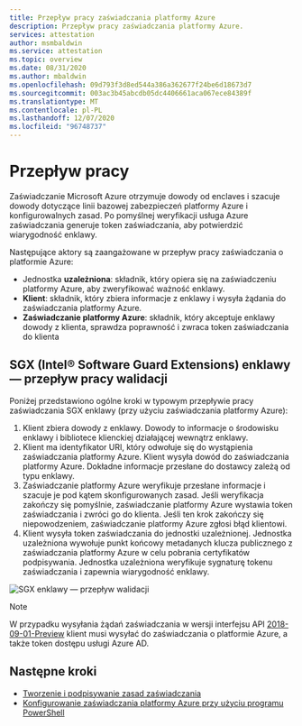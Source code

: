 ```yaml
---
title: Przepływ pracy zaświadczania platformy Azure
description: Przepływ pracy zaświadczania platformy Azure.
services: attestation
author: msmbaldwin
ms.service: attestation
ms.topic: overview
ms.date: 08/31/2020
ms.author: mbaldwin
ms.openlocfilehash: 09d793f3d8ed544a386a362677f24be6d18673d7
ms.sourcegitcommit: 003ac3b45abcdb05dc4406661aca067ece84389f
ms.translationtype: MT
ms.contentlocale: pl-PL
ms.lasthandoff: 12/07/2020
ms.locfileid: "96748737"
---
```

# <a name="workflow"></a>Przepływ pracy

Zaświadczanie Microsoft Azure otrzymuje dowody od enclaves i szacuje dowody dotyczące linii bazowej zabezpieczeń platformy Azure i konfigurowalnych zasad. Po pomyślnej weryfikacji usługa Azure zaświadczania generuje token zaświadczania, aby potwierdzić wiarygodność enklawy.

Następujące aktory są zaangażowane w przepływ pracy zaświadczania o platformie Azure:

- Jednostka **uzależniona**: składnik, który opiera się na zaświadczeniu platformy Azure, aby zweryfikować ważność enklawy. 
- **Klient**: składnik, który zbiera informacje z enklawy i wysyła żądania do zaświadczania platformy Azure. 
- **Zaświadczanie platformy Azure**: składnik, który akceptuje enklawy dowody z klienta, sprawdza poprawność i zwraca token zaświadczania do klienta


## <a name="intel-software-guard-extensions-sgx-enclave-validation-work-flow"></a>SGX (Intel® Software Guard Extensions) enklawy — przepływ pracy walidacji

Poniżej przedstawiono ogólne kroki w typowym przepływie pracy zaświadczania SGX enklawy (przy użyciu zaświadczania platformy Azure):

1. Klient zbiera dowody z enklawy. Dowody to informacje o środowisku enklawy i bibliotece klienckiej działającej wewnątrz enklawy.
1. Klient ma identyfikator URI, który odwołuje się do wystąpienia zaświadczania platformy Azure. Klient wysyła dowód do zaświadczania platformy Azure. Dokładne informacje przesłane do dostawcy zależą od typu enklawy.
1. Zaświadczanie platformy Azure weryfikuje przesłane informacje i szacuje je pod kątem skonfigurowanych zasad. Jeśli weryfikacja zakończy się pomyślnie, zaświadczanie platformy Azure wystawia token zaświadczania i zwróci go do klienta. Jeśli ten krok zakończy się niepowodzeniem, zaświadczanie platformy Azure zgłosi błąd klientowi. 
1. Klient wysyła token zaświadczania do jednostki uzależnionej. Jednostka uzależniona wywołuje punkt końcowy metadanych klucza publicznego z zaświadczania platformy Azure w celu pobrania certyfikatów podpisywania. Jednostka uzależniona weryfikuje sygnaturę tokenu zaświadczania i zapewnia wiarygodność enklawy. 

![SGX enklawy — przepływ walidacji](./media/sgx-validation-flow.png)

> [!Note]
> W przypadku wysyłania żądań zaświadczania w wersji interfejsu API [2018-09-01-Preview](https://github.com/Azure/azure-rest-api-specs/tree/master/specification/attestation/data-plane/Microsoft.Attestation/stable/2018-09-01-preview) klient musi wysyłać do zaświadczania o platformie Azure, a także token dostępu usługi Azure AD.

## <a name="next-steps"></a>Następne kroki
- [Tworzenie i podpisywanie zasad zaświadczania](author-sign-policy.md)
- [Konfigurowanie zaświadczania platformy Azure przy użyciu programu PowerShell](quickstart-powershell.md)
